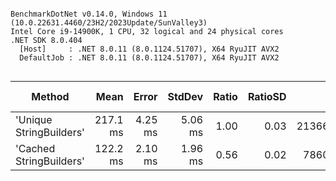 ```

BenchmarkDotNet v0.14.0, Windows 11 (10.0.22631.4460/23H2/2023Update/SunValley3)
Intel Core i9-14900K, 1 CPU, 32 logical and 24 physical cores
.NET SDK 8.0.404
  [Host]     : .NET 8.0.11 (8.0.1124.51707), X64 RyuJIT AVX2
  DefaultJob : .NET 8.0.11 (8.0.1124.51707), X64 RyuJIT AVX2


```
| Method                  | Mean     | Error   | StdDev  | Ratio | RatioSD | Gen0        | Gen1      | Allocated | Alloc Ratio |
|------------------------ |---------:|--------:|--------:|------:|--------:|------------:|----------:|----------:|------------:|
| &#39;Unique StringBuilders&#39; | 217.1 ms | 4.25 ms | 5.06 ms |  1.00 |    0.03 | 213666.6667 | 4000.0000 |   3.75 GB |        1.00 |
| &#39;Cached StringBuilders&#39; | 122.2 ms | 2.10 ms | 1.96 ms |  0.56 |    0.02 |  78600.0000 |         - |   1.38 GB |        0.37 |
